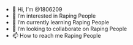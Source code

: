 - 👋 Hi, I’m @1806209
- 👀 I’m interested in Raping People
- 🌱 I’m currently learning Raping People
- 💞️ I’m looking to collaborate on Raping People
- 📫 How to reach me Raping People

<!---
1806209/1806209 is a ✨ special ✨ repository because its `README.md` (this file) appears on your GitHub profile.
You can click the Preview link to take a look at your changes.
--->
